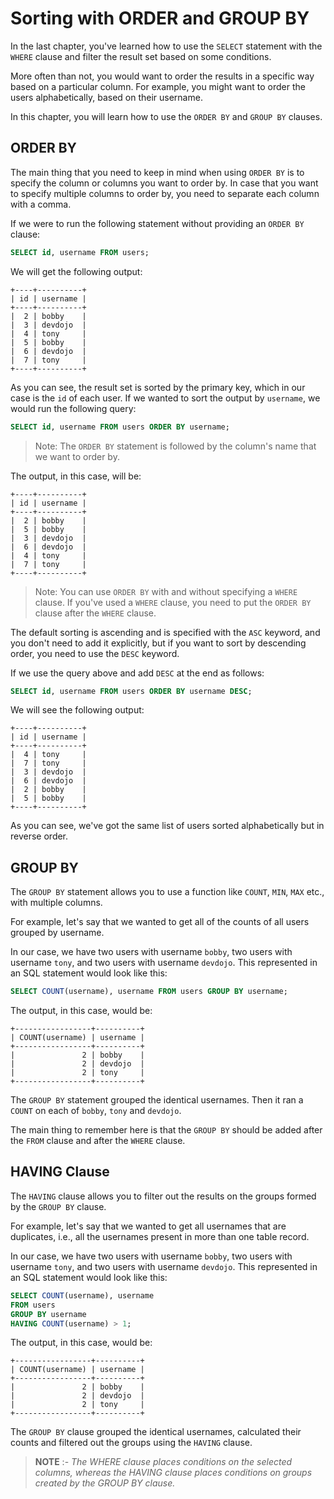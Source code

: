 # Sorting with ORDER and GROUP BY

In the last chapter, you've learned how to use the `SELECT` statement with the `WHERE` clause and filter the result set based on some conditions.

More often than not, you would want to order the results in a specific way based on a particular column. For example, you might want to order the users alphabetically, based on their username.

In this chapter, you will learn how to use the `ORDER BY` and `GROUP BY` clauses.

## ORDER BY

The main thing that you need to keep in mind when using `ORDER BY` is to specify the column or columns you want to order by. In case that you want to specify multiple columns to order by, you need to separate each column with a comma.

If we were to run the following statement without providing an `ORDER BY` clause:

```sql
SELECT id, username FROM users;
```

We will get the following output:

```
+----+----------+
| id | username |
+----+----------+
|  2 | bobby    |
|  3 | devdojo  |
|  4 | tony     |
|  5 | bobby    |
|  6 | devdojo  |
|  7 | tony     |
+----+----------+
```

As you can see, the result set is sorted by the primary key, which in our case is the `id` of each user. If we wanted to sort the output by `username`, we would run the following query:

```sql
SELECT id, username FROM users ORDER BY username;
```

> Note: The `ORDER BY` statement is followed by the column's name that we want to order by.

The output, in this case, will be:

```
+----+----------+
| id | username |
+----+----------+
|  2 | bobby    |
|  5 | bobby    |
|  3 | devdojo  |
|  6 | devdojo  |
|  4 | tony     |
|  7 | tony     |
+----+----------+
```

> Note: You can use `ORDER BY` with and without specifying a `WHERE` clause. If you've used a `WHERE` clause, you need to put the `ORDER BY` clause after the `WHERE` clause.

The default sorting is ascending and is specified with the `ASC` keyword, and you don't need to add it explicitly, but if you want to sort by descending order, you need to use the `DESC` keyword.

If we use the query above and add `DESC` at the end as follows:


```sql
SELECT id, username FROM users ORDER BY username DESC;
```

We will see the following output:

```
+----+----------+
| id | username |
+----+----------+
|  4 | tony     |
|  7 | tony     |
|  3 | devdojo  |
|  6 | devdojo  |
|  2 | bobby    |
|  5 | bobby    |
+----+----------+
```

As you can see, we've got the same list of users sorted alphabetically but in reverse order.

## GROUP BY

The `GROUP BY` statement allows you to use a function like `COUNT`, `MIN`, `MAX` etc., with multiple columns.

For example, let's say that we wanted to get all of the counts of all users grouped by username.

In our case, we have two users with username `bobby`, two users with username `tony`, and two users with username `devdojo`. This represented in an SQL statement would look like this:

```sql
SELECT COUNT(username), username FROM users GROUP BY username;
```

The output, in this case, would be:

```
+-----------------+----------+
| COUNT(username) | username |
+-----------------+----------+
|               2 | bobby    |
|               2 | devdojo  |
|               2 | tony     |
+-----------------+----------+
```

The `GROUP BY` statement grouped the identical usernames. Then it ran a `COUNT` on each of `bobby`, `tony` and `devdojo`.

The main thing to remember here is that the `GROUP BY` should be added after the `FROM` clause and after the `WHERE` clause.

## HAVING Clause

The `HAVING` clause allows you to filter out the results on the groups formed by the `GROUP BY` clause.

For example, let's say that we wanted to get all usernames that are duplicates, i.e., all the usernames present in more than one table record.

In our case, we have two users with username `bobby`, two users with username `tony`, and two users with username `devdojo`. This represented in an SQL statement would look like this:

```sql
SELECT COUNT(username), username
FROM users
GROUP BY username
HAVING COUNT(username) > 1;
```

The output, in this case, would be:

```
+-----------------+----------+
| COUNT(username) | username |
+-----------------+----------+
|               2 | bobby    |
|               2 | devdojo  |
|               2 | tony     |
+-----------------+----------+
```

The `GROUP BY` clause grouped the identical usernames, calculated their counts and filtered out the groups using the `HAVING` clause.

> **NOTE** :- _The WHERE clause places conditions on the selected columns, whereas the HAVING clause places conditions on groups created by the GROUP BY clause._

